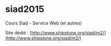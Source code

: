 # siad2015
Cours Siad - Service Web (et autres)

Site dédié : [http://www.shipstone.org/siad/m2/](http://www.shipstone.org/siad/m2/)
